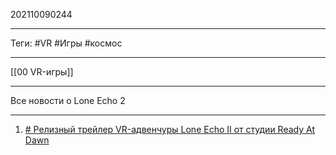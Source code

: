 202110090244
***
Теги: #VR #Игры #космос 
***
[[00 VR-игры]]
***
Все новости о Lone Echo 2
***
1. [# Релизный трейлер VR-адвенчуры Lone Echo II от студии Ready At Dawn](https://dtf.ru/s/vr_ar/895809-reliznyy-treyler-vr-advenchury-lone-echo-ii-ot-studii-ready-at-dawn)

